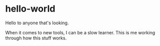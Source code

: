 # hello-world

Hello to anyone that's looking.

When it comes to new tools, I can be a slow learner.  This is me working through how this stuff works.
